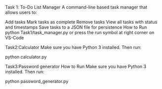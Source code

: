 Task 1: To-Do List Manager
A command-line based task manager that allows users to:

Add tasks
Mark tasks as complete
Remove tasks
View all tasks with status and timestamps
Save tasks to a JSON file for persistence
How to Run
python Task1/task_manager.py
 or
press the run symbol at right corner on VS-Code

Task2:Calculator
Make sure you have Python 3 installed. Then run:

python calculator.py

Task3:Password generator
How to Run
Make sure you have Python 3 installed. Then run:

python password_generator.py
